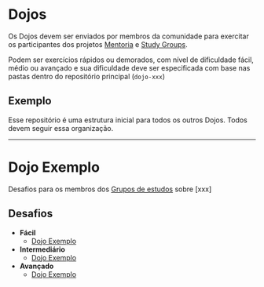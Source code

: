 # Dojos

Os Dojos devem ser enviados por membros da comunidade para exercitar os participantes dos projetos [Mentoria](https://github.com/training-center/mentoria) e [Study Groups](https://github.com/training-center/study-groups).

Podem ser exercícios rápidos ou demorados, com nível de dificuldade fácil, médio ou avançado e sua dificuldade deve ser especificada com base nas pastas dentro do repositório principal (`dojo-xxx`)

## Exemplo

Esse repositório é uma estrutura inicial para todos os outros Dojos.
Todos devem seguir essa organização.

----

# Dojo Exemplo

Desafios para os membros dos [Grupos de estudos](https://github.com/training-center) sobre [xxx]

## Desafios

* **Fácil**
  * [Dojo Exemplo](./exemplo)
* **Intermediário**
  * [Dojo Exemplo](./exemplo)
* **Avançado**
  * [Dojo Exemplo](./exemplo)
